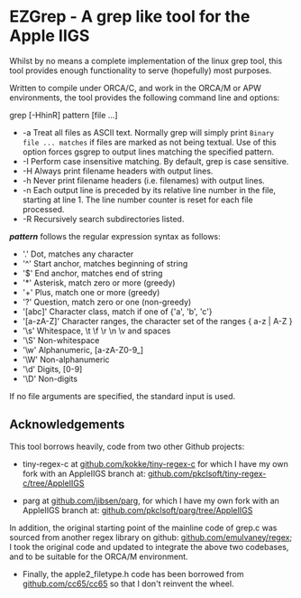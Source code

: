 # EZGrep - A grep like tool for the Apple IIGS 

Whilst by no means a complete implementation of the linux grep tool, this tool provides enough functionality to serve (hopefully) most purposes.

Written to compile under ORCA/C, and work in the ORCA/M or APW environments, the tool provides the following command line and options:

grep [-HhinR] pattern [file ...]

* -a    Treat all files as ASCII text.  Normally grep will simply print ``Binary file ... matches`` if files are marked as not being textual.  Use of this option forces gsgrep to output lines matching the specified pattern.
* -I	Perform case insensitive matching.  By default, grep is case sensitive.
* -H	Always print filename headers with output lines.
* -h	Never print filename headers (i.e. filenames) with output lines.
* -n	Each output line is preceded by its relative line number in the file, starting at line 1.  The line number counter is reset for each file processed.
* -R	Recursively search subdirectories listed.

***pattern*** follows the regular expression syntax as follows:

*   '.'        Dot, matches any character
*   '^'        Start anchor, matches beginning of string
*   '$'        End anchor, matches end of string
*   '*'        Asterisk, match zero or more (greedy)
*   '+'        Plus, match one or more (greedy)
*   '?'        Question, match zero or one (non-greedy)
*   '[abc]'    Character class, match if one of {'a', 'b', 'c'}
*   '[a-zA-Z]' Character ranges, the character set of the ranges { a-z | A-Z }
*   '\s'       Whitespace, \t \f \r \n \v and spaces
*   '\S'       Non-whitespace
*   '\w'       Alphanumeric, [a-zA-Z0-9_]
*   '\W'       Non-alphanumeric
*   '\d'       Digits, [0-9]
*   '\D'       Non-digits

If no file arguments are specified, the standard input is used.

## Acknowledgements
This tool borrows heavily, code from two other Github projects:

* tiny-regex-c at [github.com/kokke/tiny-regex-c](https://github.com/kokke/tiny-regex-c) for which I have my own fork with an AppleIIGS branch at: [github.com/pkclsoft/tiny-regex-c/tree/AppleIIGS](https://github.com/pkclsoft/tiny-regex-c/tree/AppleIIGS)

* parg at [github.com/jibsen/parg](https://github.com/jibsen/parg), for which I have my own fork with an AppleIIGS branch at: [github.com/pkclsoft/parg/tree/AppleIIGS](https://github.com/pkclsoft/parg/tree/AppleIIGS)

In addition, the original starting point of the mainline code of grep.c was sourced from another regex library on github: [github.com/emulvaney/regex](https://github.com/emulvaney/regex); I took the original code and updated to integrate the above two codebases, and to be suitable for the ORCA/M environment.

* Finally, the apple2_filetype.h code has been borrowed from [github.com/cc65/cc65](https://github.com/cc65/cc65) so that I don't reinvent the wheel.
